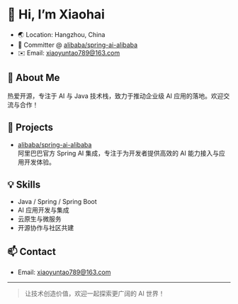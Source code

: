 # 👋 Hi, I’m Xiaohai 

- 🌏 Location: Hangzhou, China
- 💼 Committer @ [alibaba/spring-ai-alibaba](https://github.com/alibaba/spring-ai-alibaba)
- ✉️ Email: xiaoyuntao789@163.com

## 🚀 About Me

热爱开源，专注于 AI 与 Java 技术栈，致力于推动企业级 AI 应用的落地。欢迎交流与合作！

## 🧩 Projects

- [alibaba/spring-ai-alibaba](https://github.com/alibaba/spring-ai-alibaba)  
  阿里巴巴官方 Spring AI 集成，专注于为开发者提供高效的 AI 能力接入与应用开发体验。

## 💡 Skills

- Java / Spring / Spring Boot
- AI 应用开发与集成
- 云原生与微服务
- 开源协作与社区共建

## 📫 Contact

- Email: xiaoyuntao789@163.com

---

> 让技术创造价值，欢迎一起探索更广阔的 AI 世界！

<!--
**xiaohai-78/xiaohai-78** is a ✨ _special_ ✨ repository because its `README.md` (this file) appears on your GitHub profile.

Here are some ideas to get you started:

- 🔭 I’m currently working on ...
- 🌱 I’m currently learning ...
- 👯 I’m looking to collaborate on ...
- 🤔 I’m looking for help with ...
- 💬 Ask me about ...
- 📫 How to reach me: ...
- 😄 Pronouns: ...
- ⚡ Fun fact: ...
-->
